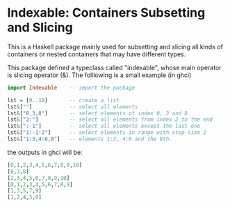 # Indexable: Containers Subsetting and Slicing

This is a Haskell package mainly used for subsetting and slicing all kinds of containers or nested containers that may have different types.

This package defined a typeclass called "indexable", whose main operator is slicing operator (&). The folllowing is a small example (in ghci)

```haskell ghci
import Indexable    -- import the package

lst = [0..10]       -- create a list
lst&[""]            -- select all elements
lst&["0,3,8"]       -- select elements of index 0, 3 and 8
lst&["2:"]          -- select all elements from index 2 to the end
lst&[":-1"]         -- select all elements except the last one
lst&["1:-1:2"]      -- select elements in range with step size 2
lst&["1:3,4:6,8"]   -- elements 1:3, 4:6 and the 8th.

```
the outputs in ghci will be:

```haskell ghci
[0,1,2,3,4,5,6,7,8,9,10]
[0,3,8]
[2,3,4,5,6,7,8,9,10]
[0,1,2,3,4,5,6,7,8,9]
[1,3,5,7,9]
[1,2,4,5,8]
```
